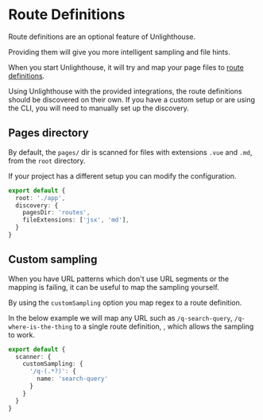 # Route Definitions

Route definitions are an optional feature of Unlighthouse. 

Providing them will give you more intelligent sampling and file hints.

When you start Unlighthouse, it will try and map your page files to [route definitions](/glossary/#route-definition). 

Using Unlighthouse with the provided integrations, the route definitions should be discovered on their own. 
If you have a custom setup or are using the CLI, you will need to manually set up the discovery.

## Pages directory

By default, the `pages/` dir is scanned for files with extensions `.vue` and `.md`, from the `root` directory.

If your project has a different setup you can modify the configuration.

```ts
export default {
  root: './app',
  discovery: {
    pagesDir: 'routes',
    fileExtensions: ['jsx', 'md'],
  }
}
```


## Custom sampling

When you have URL patterns which don't use URL segments or the mapping is failing, it can be useful to map the sampling
yourself.

By using the `customSampling` option you map regex to a route definition.

In the below example we will map any URL such as `/q-search-query`, `/q-where-is-the-thing` to a single route
definition, , which allows the sampling to work.

```ts
export default {
  scanner: {
    customSampling: {
      '/q-(.*?)': {
        name: 'search-query'
      }
    }
  }
}
```
